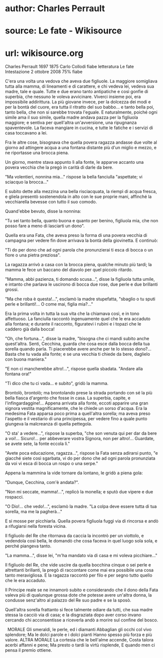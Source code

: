 # author: Charles Perrault
# source: Le fate - Wikisource
# url: wikisource.org
Charles Perrault 1697 1875 Carlo Collodi fiabe letteratura Le fate Intestazione 2 ottobre 2008 75% fiabe 

           

 

C'era una volta una vedova che aveva due figliuole. La maggiore somigliava tutta alla mamma, di lineamenti e di carattere, e chi vedeva lei, vedeva sua madre, tale e quale. Tutte e due erano tanto antipatiche e così gonfie di superbia, che nessuno le voleva avvicinare. Viverci insieme poi, era impossibile addirittura. La più giovane invece, per la dolcezza dei modi e per la bontà del cuore, era tutta il ritratto del suo babbo... e tanto bella poi, tanto bella, che non si sarebbe trovata l'eguale. E naturalmente, poiché ogni simile ama il suo simile, quella madre andava pazza per la figliuola maggiore; e sentiva per quell'altra un'avversione, una ripugnanza spaventevole. La faceva mangiare in cucina, e tutte le fatiche e i servizi di casa toccavano a lei. 

Fra le altre cose, bisognava che quella povera ragazza andasse due volte al giorno ad attingere acqua a una fontana distante più d'un miglio e mezzo, e ne riportasse una brocca piena. 

Un giorno, mentre stava appunto lì alla fonte, le apparve accanto una povera vecchia che la pregò in carità di darle da bere. 

"Ma volentieri, nonnina mia..." rispose la bella fanciulla "aspettate; vi sciacquo la brocca..." 

E subito dette alla mezzina una bella risciacquata, la riempì di acqua fresca, e gliela presentò sostenendola in alto con le sue proprie mani, affinché la vecchiarella bevesse con tutto il suo comodo. 

Quand'ebbe bevuto, disse la nonnina: 

"Tu sei tanto bella, quanto buona e quanto per benino, figliuola mia, che non posso fare a meno di lasciarti un dono". 

Quella era una Fata, che aveva preso la forma di una povera vecchia di campagna per vedere fin dove arrivava la bontà della giovinetta. E continuò: 

"Ti do per dono che ad ogni parola che pronunzierai ti esca di bocca o un fiore o una pietra preziosa". 

La ragazza arrivò a casa con la brocca piena, qualche minuto più tardi; la mamma le fece un baccano del diavolo per quel piccolo ritardo. 

"Mamma, abbi pazienza, ti domando scusa...", disse la figliuola tutta umile, e intanto che parlava le uscirono di bocca due rose, due perle e due brillanti grossi. 

"Ma che roba è questa!...", esclamò la madre stupefatta, "sbaglio o tu sputi perle e brillanti!... O come mai, figlia mia?..." 

Era la prima volta in tutta la sua vita che la chiamava così, e in tono affettuoso. La fanciulla raccontò ingenuamente quel che le era accaduto alla fontana; e durante il racconto, figuratevi i rubini e i topazi che le caddero già dalla bocca! 

"Oh, che fortuna...", disse la madre, "bisogna che ci mandi subito anche quest'altra. Senti, Cecchina, guarda che cosa esce dalla bocca della tua sorella quando parla. Ti piacerebbe avere anche per te lo stesso dono?... Basta che tu vada alla fonte; e se una vecchia ti chiede da bere, daglielo con buona maniera." 

"E non ci mancherebbe altro!...", rispose quella sbadata. "Andare alla fontana ora!" 

"Ti dico che tu ci vada... e subito", gridò la mamma. 

Brontolò, brontolò; ma brontolando prese la strada portando con sé la più bella fiasca d'argento che fosse in casa. La superbia, capite, e l'infingardaggine!... Appena arrivata alla fonte, eccoti apparire una gran signora vestita magnificamente, che le chiede un sorso d'acqua. Era la medesima Fata apparsa poco prima a quell'altra sorella; ma aveva preso l'aspetto e il vestiario di una principessa, per vedere fino a quale punto giungeva la malcreanza di quella pettegola. 

"O sta' a vedere...", rispose la superba, "che son venuta qui per dar da bere a voi!... Sicuro!... per abbeverare vostra Signora, non per altro!... Guardate, se avete sete, la fonte eccola lì." 

"Avete poca educazione, ragazza...", rispose la Fata senza adirarsi punto, "e giacché siete così sgarbata, vi do per dono che ad ogni parola pronunziata da voi vi esca di bocca un rospo o una serpe." 

Appena la mammina la vide tornare da lontano, le gridò a piena gola: 

"Dunque, Cecchina, com'è andata?". 

"Non mi seccate, mamma!...", replicò la monella; e sputò due vipere e due rospacci. 

"O Dio!... che vedo!...", esclamò la madre. "La colpa deve essere tutta di tua sorella, ma me la pagherà..." 

E si mosse per picchiarla. Quella povera figliuola fuggì via di rincorsa e andò a rifugiarsi nella foresta vicina. 

Il figliuolo del Re che ritornava da caccia la incontrò per un viottolo, e vedendola così bella, le domandò che cosa faceva in quel luogo sola sola, e perché piangeva tanto. 

"La mamma...", disse lei, "m'ha mandato via di casa e mi voleva picchiare..." 

Il figliuolo del Re, che vide uscire da quella bocchina cinque o sei perle e altrettanti brillanti, la pregò di raccontare come mai era possibile una cosa tanto meravigliosa. E la ragazza raccontò per filo e per segno tutto quello che le era accaduto. 

Il Principe reale se ne innamorò subito e considerando che il dono della Fata valeva più di qualunque grossa dote che potesse avere un'altra donna, la condusse senz'altro al palazzo del Re suo padre e se la sposò. 

Quell'altra sorella frattanto si fece talmente odiare da tutti, che sua madre stessa la cacciò via di casa; e la disgraziata dopo aver corso invano cercando chi acconsentisse a riceverla andò a morire sul confine del bosco. 

  MORALE Gli smeraldi, le perle, ed i diamanti Abbaglian gli occhi col vivo splendore; Ma le dolci parole e i dolci pianti Hanno spesso più forza e più valore.  ALTRA MORALE La cortesia che le bell'alme accende, Costa talora acerbi affanni e pene; Ma presto o tardi la virtù risplende, E quando men ci pensa il premio ottiene. 

    